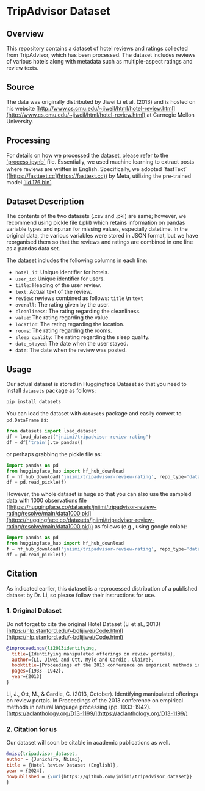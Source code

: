 # TripAdvisor Dataset

## Overview
This repository contains a dataset of hotel reviews and ratings collected from TripAdvisor, which has been processed. The dataset includes reviews of various hotels along with metadata such as multiple-aspect ratings and review texts.

## Source
The data was originally distributed by Jiwei Li et al. (2013) and is hosted on his website [http://www.cs.cmu.edu/~jiweil/html/hotel-review.html](http://www.cs.cmu.edu/~jiweil/html/hotel-review.html) at Carnegie Mellon University.

## Processing
For details on how we processed the dataset, please refer to the [\`process.ipynb\`](https://github.com/jniimi/tripadvisor_dataset/blob/main/process.ipynb) file. Essentially, we used machine learning to extract posts where reviews are written in English. Specifically, we adopted \`fastText\`　([https://fasttext.cc](https://fasttext.cc)) by Meta, utilizing the pre-trained model [\`lid.176.bin\`](https://dl.fbaipublicfiles.com/fasttext/supervised-models/lid.176.bin).

## Dataset Description
The contents of the two datasets (.csv and .pkl) are same; however, we recommend using pickle file (.pkl) which retains information on pandas variable types and np.nan for missing values, especially datetime. In the original data, the various variables were stored in JSON format, but we have reorganised them so that the reviews and ratings are combined in one line as a pandas data set.

The dataset includes the following columns in each line:
- `hotel_id`: Unique identifier for hotels.
- `user_id`: Unique identifier for users.
- `title`: Heading of the user review.
- `text`: Actual text of the review.
- `review`: reviews combined as follows: `title` \n `text`
- `overall`: The rating given by the user.
- `cleanliness`: The rating regarding the cleanliness.
- `value`: The rating regarding the value.
- `location`:  The rating regarding the location.
- `rooms`:  The rating regarding the rooms.
- `sleep_quality`:  The rating regarding the sleep quality.
- `date_stayed`: The date when the user stayed.
- `date`: The date when the review was posted.

## Usage
Our actual dataset is stored in Huggingface Dataset so that you need to install `datasets` package as follows:
```bash
pip install datasets
```
You can load the dataset with `datasets` package and easily convert to `pd.DataFrame` as:
```python
from datasets import load_dataset
df = load_dataset("jniimi/tripadvisor-review-rating")
df = df['train'].to_pandas()
```
or perhaps grabbing the pickle file as:
```python
import pandas as pd
from huggingface_hub import hf_hub_download
f = hf_hub_download('jniimi/tripadvisor-review-rating', repo_type='dataset', filename='data.pkl')
df = pd.read_pickle(f)
```

However, the whole dataset is huge so that you can also use the sampled data with 1000 observations file ([https://huggingface.co/datasets/jniimi/tripadvisor-review-rating/resolve/main/data1000.pkl](https://huggingface.co/datasets/jniimi/tripadvisor-review-rating/resolve/main/data1000.pkl)) as follows (e.g., using google colab):
```python
import pandas as pd
from huggingface_hub import hf_hub_download
f = hf_hub_download('jniimi/tripadvisor-review-rating', repo_type='dataset', filename='data1000.pkl')
df = pd.read_pickle(f)
```

## Citation
As indicated earlier, this dataset is a reprocessed distribution of a published dataset by Dr. Li, so please follow their instructions for use.

### 1. Original Dataset
Do not forget to cite the original Hotel Dataset (Li et al., 2013) [https://nlp.stanford.edu/~bdlijiwei/Code.html](https://nlp.stanford.edu/~bdlijiwei/Code.html)
```bibtex
@inproceedings{li2013identifying,
  title={Identifying manipulated offerings on review portals},
  author={Li, Jiwei and Ott, Myle and Cardie, Claire},
  booktitle={Proceedings of the 2013 conference on empirical methods in natural language processing},
  pages={1933--1942},
  year={2013}
}
```
Li, J., Ott, M., & Cardie, C. (2013, October). Identifying manipulated offerings on review portals. In Proceedings of the 2013 conference on empirical methods in natural language processing (pp. 1933-1942). [https://aclanthology.org/D13-1199/](https://aclanthology.org/D13-1199/)

### 2. Citation for us
Our dataset will soon be citable in academic publications as well.
```bibtex
@misc{tripadvisor_dataset,
author = {Junichiro, Niimi},
title = {Hotel Review Dataset (English)},
year = {2024},
howpublished = {\url{https://github.com/jniimi/tripadvisor_dataset}}
}
```
